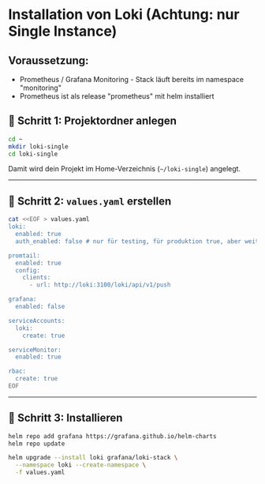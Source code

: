 # Installation von Loki (Achtung: nur Single Instance)  

## Voraussetzung: 

  * Prometheus / Grafana Monitoring - Stack läuft bereits im namespace "monitoring"
  * Prometheus ist als release "prometheus" mit helm installiert 

## 🥇 Schritt 1: Projektordner anlegen

```bash
cd ~
mkdir loki-single
cd loki-single
```

Damit wird dein Projekt im Home-Verzeichnis (`~/loki-single`) angelegt.

---

## 🥈 Schritt 2: `values.yaml` erstellen

```bash
cat <<EOF > values.yaml
loki:
  enabled: true
  auth_enabled: false # nur für testing, für produktion true, aber weitere Einstellungen notwendig

promtail:
  enabled: true
  config:
    clients:
      - url: http://loki:3100/loki/api/v1/push

grafana:
  enabled: false

serviceAccounts:
  loki:
    create: true

serviceMonitor:
  enabled: true

rbac:
  create: true
EOF
```

---

## 🥉 Schritt 3: Installieren 

```bash
helm repo add grafana https://grafana.github.io/helm-charts
helm repo update

helm upgrade --install loki grafana/loki-stack \
  --namespace loki --create-namespace \
  -f values.yaml
```
